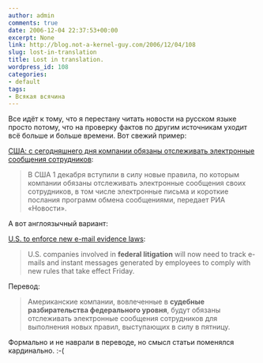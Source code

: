 ```yaml
---
author: admin
comments: true
date: 2006-12-04 22:37:53+00:00
excerpt: None
link: http://blog.not-a-kernel-guy.com/2006/12/04/108
slug: lost-in-translation
title: Lost in translation.
wordpress_id: 108
categories:
- default
tags:
- Всякая всячина
---
```


Все идёт к тому, что я перестану читать новости на русском языке просто потому, что на проверку фактов по другим источникам уходит всё больше и больше времени. Вот свежий пример:

[США: с сегодняшнего дня компании обязаны отслеживать электронные сообщения сотрудников](http://polit.ru/news/2006/12/01/smsmail.popup.html):



> В США 1 декабря вступили в силу новые правила, по которым компании обязаны отслеживать электронные сообщения своих сотрудников, в том числе электронные письма и короткие послания программ обмена сообщениями, передает РИА «Новости».


А вот англоязычный вариант:

[U.S. to enforce new e-mail evidence laws](http://www.cbc.ca/technology/story/2006/12/01/us-email.html):



> U.S. companies involved in **federal litigation** will now need to track e-mails and instant messages generated by employees to comply with new rules that take effect Friday.


Перевод:


> Американские компании, вовлеченные в **судебные разбирательства федерального уровня**, будут обязаны отслеживать электронные сообщения сотрудников для выполнения новых правил, выступающих в силу в пятницу.


Формально и не наврали в переводе, но смысл статьи поменялся кардинально. :-(
